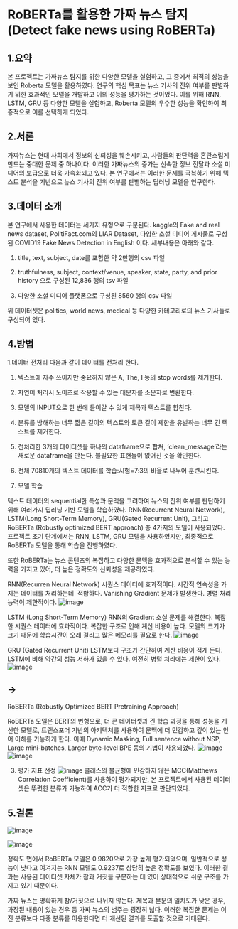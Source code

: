 # RoBERTa를 활용한 가짜 뉴스 탐지(Detect fake news using RoBERTa)
## 1.요약 
본 프로젝트는 가짜뉴스 탐지를 위한 다양한 모델을 실험하고, 그 중에서 최적의 성능을 보인 Roberta 모델을 활용하였다. 연구의 핵심 목표는 뉴스 기사의 진위 여부를 판별하기 위한 효과적인 모델을 개발하고 이의 성능을 평가하는 것이었다. 이를 위해 RNN, LSTM, GRU 등 다양한 모델을 실험하고, Roberta 모델의 우수한 성능을 확인하여 최종적으로 이를 선택하게 되었다.

## 2.서론
가짜뉴스는 현대 사회에서 정보의 신뢰성을 훼손시키고, 사람들의 판단력을 혼란스럽게 만드는 중대한 문제 중 하나이다. 이러한 가짜뉴스의 증가는 신속한 정보 전달과 소셜 미디어의 보급으로 더욱 가속화되고 있다. 본 연구에서는 이러한 문제를 극복하기 위해 텍스트 분석을 기반으로 뉴스 기사의 진위 여부를 판별하는 딥러닝 모델을 연구한다. 

## 3.데이터 소개
본 연구에서 사용한 데이터는 세가지 유형으로 구분된다. kaggle의 Fake and real news dataset, PolitiFact.com의 LIAR Dataset, 다양한 소셜 미디어 게시물로 구성된 COVID19 Fake News Detection in English 이다. 세부내용은 아래와 같다.

1. title, text, subject, date를 포함한 약 2만행의 csv 파일

2. truthfulness, subject, context/venue, speaker, state, party, and prior history 으로 구성된 12,836 행의 tsv 파일

3. 다양한 소셜 미디어 플랫폼으로 구성된 8560 행의 csv 파일

위 데이터셋은 politics, world news, medical 등 다양한 카테고리로의 뉴스 기사들로 구성되어 있다.

## 4.방법
1.데이터 전처리
다음과 같이 데이터를 전처리 한다.

1. 텍스트에 자주 쓰이지만 중요하지 않은 A, The, I 등의 stop words를 제거한다.
2. 자연어 처리시 노이즈로 작용할 수 있는 대문자를 소문자로 변환한다.
3. 모델의 INPUT으로 한 번에 들어갈 수 있게 제목과 텍스트를 합친다.
4. 분류를 방해하는 너무 짧은 길이의 텍스트와 토큰 길이 제한을 유발하는 너무 긴 텍스트를 제거한다.
5. 전처리한 3개의 데이터셋을 하나의 dataframe으로 합쳐, ‘clean_message’라는 새로운 dataframe을 만든다. 불필요한 표현들이 없어진 것을 확인한다.
6. 전체 70810개의 텍스트 데이터를 학습:시험=7:3의 비율로 나누어 훈련시킨다. 

2. 모델 학습

텍스트 데이터의 sequential한 특성과 문맥을 고려하여 뉴스의 진위 여부를 판단하기 위해 여러가지 딥러닝 기반 모델을 학습하였다. RNN(Recurrent Neural Network), LSTM(Long Short-Term Memory), GRU(Gated Recurrent Unit), 그리고 RoBERTa (Robustly optimized BERT approach) 총 4가지의 모델이 사용되었다. 프로젝트 초기 단계에서는 RNN, LSTM, GRU 모델을 사용하였지만, 최종적으로 RoBERTa 모델을 통해 학습을 진행하였다.

또한 RoBERTa는 뉴스 콘텐츠의 복잡하고 다양한 문맥을 효과적으로 분석할 수 있는 능력을 가지고 있어, 더 높은 정확도와 신뢰성을 제공하였다.

RNN(Recurren Neural Network)
시퀀스 데이터에 효과적이다.
시간적 연속성을 가지는 데이터를 처리하는데  적합하다.
Vanishing Gradient 문제가 발생한다.
병렬 처리 능력이 제한적이다.
![image](https://github.com/dayunss/st/assets/111956429/4b67d622-a90f-4348-96ad-b121e4b84bdf)

LSTM (Long Short-Term Memory) 
RNN의 Gradient 소실 문제를 해결한다.
복잡한 시퀀스 데이터에 효과적이다.
복잡한 구조로 인해 계산 비용이 높다.
모델의 크기가 크기 때문에 학습시간이 오래 걸리고 많은 메모리를 필요로 한다.
![image](https://github.com/dayunss/st/assets/111956429/2e7e5204-aad2-4f7d-bb62-1f1e60465dac)

GRU (Gated Recurrent Unit)
LSTM보다 구조가 간단하여 계산 비용이 적게 든다.
LSTM에 비해 약간의 성능 저하가 있을 수 있다.
여전히 병렬 처리에는 제한이 있다. 
![image](https://github.com/dayunss/st/assets/111956429/43706482-ac75-4b6e-91a3-04d951b84564)

## ->
RoBERTa (Robustly Optimized BERT Pretraining Approach) 

RoBERTa 모델은 BERT의 변형으로, 더 큰 데이터셋과 긴 학습 과정을 통해 성능을 개선한 모델로, 트랜스포머 기반의 아키텍처를 사용하여 문맥에 더 민감하고 깊이 있는 언어 이해를 가능하게 한다. 이때 Dynamic Masking, Full sentence without NSP, Large mini-batches, Larger byte-level BPE 등의 기법이 사용되었다.
![image](https://github.com/dayunss/st/assets/111956429/bd9d12b3-8483-41ff-a7ca-20615ae3a710)
![image](https://github.com/dayunss/st/assets/111956429/3888814e-a973-4f10-a8ca-a9974d4eb8bc)



3. 평가 지표 선정
![image](https://github.com/dayunss/st/assets/111956429/3907f8c0-dd22-4ab4-be35-2eb6c0153b3f)
클래스의 불균형에 민감하지 않은 MCC(Matthews Correlation Coefficient)를 사용하여 평가되지만, 본 프로젝트에서 사용된 데이터셋은 뚜렷한 분류가 가능하여 ACC가 더 적합한 지표로 판단되었다.  

## 5.결론

![image](https://github.com/dayunss/st/assets/111956429/c86c5eab-7a88-42d2-92d0-90f6d37d8c2a)

![image](https://github.com/dayunss/st/assets/111956429/00b36fa7-4d9d-4080-a051-300401c1ffa1)

정확도 면에서 RoBERTa 모델은 0.9820으로 가장 높게 평가되었으며, 일반적으로 성능이 낮다고 여겨지는 RNN 모델도 0.9237로 상당히 높은 정확도를 보였다. 이러한 결과는 사용된 데이터셋 자체가 참과 거짓을 구분하는 데 있어 상대적으로 쉬운 구조를 가지고 있기 때문이다.

가짜 뉴스는 명확하게 참/거짓으로 나뉘지 않는다. 제목과 본문의 일치도가 낮은 경우, 과장된 내용이 있는 경우 등 가짜 뉴스의 범주는 굉장히 넓다. 이러한 복잡한 문제는 이진 분류보다 다중 분류를 이용한다면 더 개선된 결과를 도출할 것으로 기대된다.







